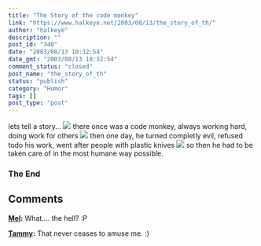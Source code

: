 ```yaml
---
title: "The Story of the code monkey"
link: "https://www.halkeye.net/2003/08/13/the_story_of_th/"
author: "halkeye"
description: ""
post_id: "340"
date: "2003/08/13 10:32:54"
date_gmt: "2003/08/13 18:32:54"
comment_status: "closed"
post_name: "the_story_of_th"
status: "publish"
category: "Humor"
tags: []
post_type: "post"
---
```


lets tell a story... ![](http://farm3.static.flickr.com/2692/4202463656_140e4aa651_t.jpg) there once was a code monkey, always working hard, doing work for others ![](http://farm5.static.flickr.com/4007/4202464026_2bc3ee4381_t.jpg) then one day, he turned completly evil, refused todo his work, went after people with plastic knives ![](http://farm3.static.flickr.com/2582/4201706163_1b67517208_t.jpg) so then he had to be taken care of in the most humane way possible. 

### The End

## Comments

**[Mel](#66 "2003-08-14 13:57:09"):** What.... the hell? :P

**[Tammy](#67 "2003-08-16 01:35:53"):** That never ceases to amuse me. :)

